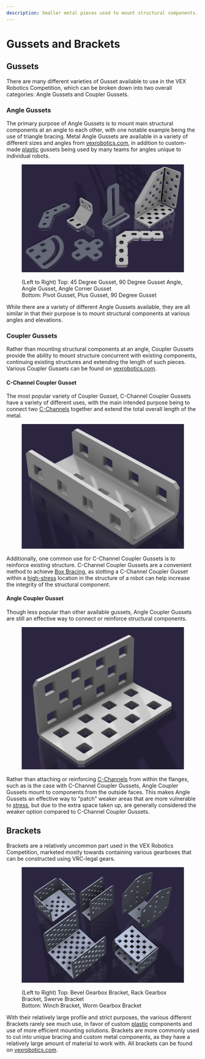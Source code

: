 ```yaml
---
description: Smaller metal pieces used to mount structural components.
---
```


# Gussets and Brackets

## Gussets

There are many different varieties of Gusset available to use in the VEX Robotics Competition, which can be broken down into two overall categories: Angle Gussets and Coupler Gussets.

### Angle Gussets

The primary purpose of Angle Gussets is to mount main structural components at an angle to each other, with one notable example being the use of triangle bracing. Metal Angle Gussets are available in a variety of different sizes and angles from [vexrobotics.com](https://www.vexrobotics.com/gussets.html), in addition to custom-made [plastic](../../robot-decorations/custom-plastic.md) gussets being used by many teams for angles unique to individual robots.

<figure><img src="../../../.gitbook/assets/image (46).png" alt=""><figcaption><p>(Left to Right) Top: 45 Degree Gusset, 90 Degree Gusset Angle, Angle Gusset, Angle Corner Gusset<br>Bottom: Pivot Gusset, Plus Gusset, 90 Degree Gusset</p></figcaption></figure>

While there are a variety of different Angle Gussets available, they are all similar in that their purpose is to mount structural components at various angles and elevations.

### Coupler Gussets

Rather than mounting structural components at an angle, Coupler Gussets provide the ability to mount structure concurrent with existing components, continuing existing structures and extending the length of such pieces. Various Coupler Gussets can be found on [vexrobotics.com](https://www.vexrobotics.com/gussets.html).

#### C-Channel Coupler Gusset

The most popular variety of Coupler Gusset, C-Channel Coupler Gussets have a variety of different uses, with the main intended purpose being to connect two [C-Channels](./) together and extend the total overall length of the metal.&#x20;

<figure><img src="../../../.gitbook/assets/image (54).png" alt=""><figcaption></figcaption></figure>

Additionally, one common use for C-Channel Coupler Gussets is to reinforce existing structure. C-Channel Coupler Gussets are a convenient method to achieve [Box Bracing](../../misc.-vex-parts.md), as slotting a C-Channel Coupler Gusset within a [high-stress](../../design-fundamentals/internal-forces-stress.md) location in the structure of a robot can help increase the integrity of the structural component.

#### Angle Coupler Gusset

Though less popular than other available gussets, Angle Coupler Gussets are still an effective way to connect or reinforce structural components.&#x20;

<figure><img src="../../../.gitbook/assets/image (51).png" alt=""><figcaption></figcaption></figure>

Rather than attaching or reinforcing [C-Channels](c-channels-and-angles.md) from within the flanges, such as is the case with C-Channel Coupler Gussets, Angle Coupler Gussets mount to components from the outside faces. This makes Angle Gussets an effective way to "patch" weaker areas that are more vulnerable to [stress](../../design-fundamentals/internal-forces-stress.md), but due to the extra space taken up, are generally considered the weaker option compared to C-Channel Coupler Gussets.

## Brackets

Brackets are a relatively uncommon part used in the VEX Robotics Competition, marketed mostly towards containing various gearboxes that can be constructed using VRC-legal gears.&#x20;

<figure><img src="../../../.gitbook/assets/image (156).png" alt=""><figcaption><p>(Left to Right) Top: Bevel Gearbox Bracket, Rack Gearbox Bracket, Swerve Bracket<br>Bottom: Winch Bracket, Worm Gearbox Bracket</p></figcaption></figure>

With their relatively large profile and strict purposes, the various different Brackets rarely see much use, in favor of custom [plastic](../../robot-decorations/custom-plastic.md) components and use of more efficient mounting solutions. Brackets are more commonly used to cut into unique bracing and custom metal components, as they have a relatively large amount of material to work with. All brackets can be found on [vexrobotics.com](https://www.vexrobotics.com/advanced-gearbox-brackets.html).
